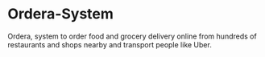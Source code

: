# Ordera-System
Ordera, system to order food and grocery delivery online from hundreds of restaurants
and shops nearby and transport people like Uber.
